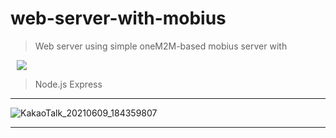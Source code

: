 # web-server-with-mobius
> Web server using simple oneM2M-based mobius server with 

<a href="https://nodejs.org/ko/">
    <img 
        src="http://img.shields.io/badge/-Node.js-black?style=flat&logo=Node.js&link=https://nodejs.org/ko/"
        style="height : auto; margin-left : 10px; margin-right : 10px;"/>
</a>

> Node.js Express

***

![KakaoTalk_20210609_184359807](https://user-images.githubusercontent.com/75168305/123225740-f7959a80-d50d-11eb-8c4a-b82cc325af65.jpg)

***
